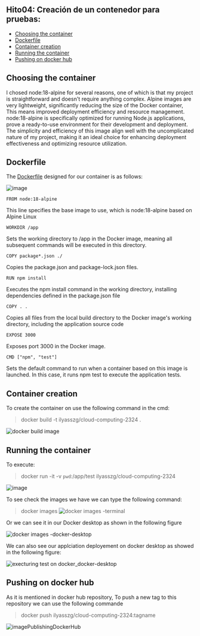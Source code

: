 ## Hito04:  Creación de un contenedor para pruebas:

- [Choosing the container](#item1)
- [Dockerfile](#item2)
- [Container creation](#item3)
- [Running the container](#item4)
- [Pushing on docker hub](#item5)



## Choosing the container <a name="item1"></a>
I chosed node:18-alpine for several reasons, one of which is that my project is straightforward and doesn't require anything complex. Alpine images are very lightweight, significantly reducing the size of the Docker container, This means improved deployment efficiency and resource management.  node:18-alpine is specifically optimized for running Node.js applications, prove a ready-to-use environment for their development and deployment. The simplicity and efficiency of this image align well with the uncomplicated nature of my project, making it an ideal choice for enhancing deployment effectiveness and optimizing resource utilization.  

## Dockerfile <a name="item2"></a>
The [Dockerfile](https://github.com/Ilyas-ZG/Cloud-Computing-2324/blob/main/Dockerfile) designed for our container is as follows:  
  
![image](https://github.com/Ilyas-ZG/Cloud-Computing-2324/assets/116302871/d920207a-65c7-48ba-bded-d4eb235accd8)  

```
FROM node:18-alpine
```
This line specifies the base image to use, which is node:18-alpine based on Alpine Linux  
```
WORKDIR /app
```
Sets the working directory to /app in the Docker image, meaning all subsequent commands will be executed in this directory.  
```
COPY package*.json ./
```
Copies the package.json and package-lock.json files.
```
RUN npm install 
```
Executes the npm install command in the working directory, installing dependencies defined in the package.json file
```
COPY . .
```
Copies all files from the local build directory to the Docker image's working directory, including the application source code
```
EXPOSE 3000
```
 Exposes port 3000 in the Docker image.
 ```
 CMD ["npm", "test"]
```
 Sets the default command to run when a container based on this image is launched. In this case, it runs npm test to execute the application tests.

 ## Container creation <a name="item3"></a>  
 To create the container on use the following command in the cmd:
> docker build  -t ilyasszg/cloud-computing-2324 .

![docker build image](https://github.com/Ilyas-ZG/Cloud-Computing-2324/assets/116302871/0e19bb25-be37-4b86-b50e-b3c6663b2f0a)  

## Running the container <a name="item4"></a>

To execute: 
> docker run -it -v `pwd`:/app/test ilyasszg/cloud-computing-2324

![image](https://github.com/Ilyas-ZG/Cloud-Computing-2324/assets/116302871/befa07f2-7c45-497c-bfda-c69e0859581b)

To see check the images we have we can type the following command:
> docker images
![docker images -terminal](https://github.com/Ilyas-ZG/Cloud-Computing-2324/assets/116302871/6e6767ba-d3cf-486b-ac5e-9d0d7a263b23)

Or we can see it in our Docker desktop as shown in the following figure

![docker images -docker-desktop](https://github.com/Ilyas-ZG/Cloud-Computing-2324/assets/116302871/7410ddd3-8f7b-4351-936f-ada9de465e3c)

We can also see our applciation deployement on docker desktop as showed in the following figure: 

![execturing test on docker_docker-desktop](https://github.com/Ilyas-ZG/Cloud-Computing-2324/assets/116302871/e54d1394-f96c-4f53-b73b-280b19800276)

## Pushing on docker hub<a name="item5"></a>
As it is mentioned in docker hub repository, To push a new tag to this repository we can use the following commande 
> docker push ilyasszg/cloud-computing-2324:tagname

![imagePublishingDockerHub](https://github.com/Ilyas-ZG/Cloud-Computing-2324/assets/116302871/4afefb32-e21e-4f33-a5d3-71534e60de44)






 






